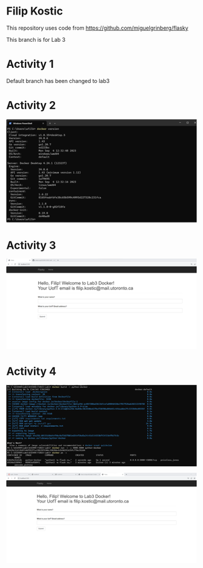 # Filip Kostic

This repository uses code from https://github.com/miguelgrinberg/flasky

This branch is for Lab 3

# Activity 1

Default branch has been changed to lab3

# Activity 2

![Alt text](images/Activity2.png)

# Activity 3

![Alt text](images/Activity3.png)

# Activity 4

![Alt text](images/Activity4_log.png)

![Alt text](images/Activity4_website.png)

